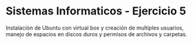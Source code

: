 # Sistemas Informaticos - Ejercicio 5

Instalación de Ubuntu con virtual box y creación de multiples usuarios, manejo de espacios en discos duros y permisos de archivos y carpetas.